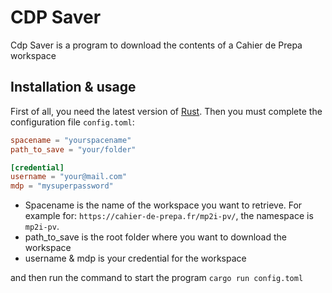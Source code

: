 # CDP Saver
Cdp Saver is a program to download the contents of a Cahier de Prepa workspace

## Installation & usage
First of all, you need the latest version of [Rust](https://www.rust-lang.org/fr/tools/install, "link to install the latest version of Rust"). Then you must complete the configuration file `config.toml`:
```toml
spacename = "yourspacename"
path_to_save = "your/folder" 

[credential]
username = "your@mail.com"
mdp = "mysuperpassword"
```
* Spacename is the name of the workspace you want to retrieve. For example for:
`https://cahier-de-prepa.fr/mp2i-pv/`, the namespace is
`mp2i-pv`. 
* path_to_save is the root folder where you want to download the workspace
* username & mdp is your credential for the workspace

and then run the command to start the program
`cargo run config.toml` 


